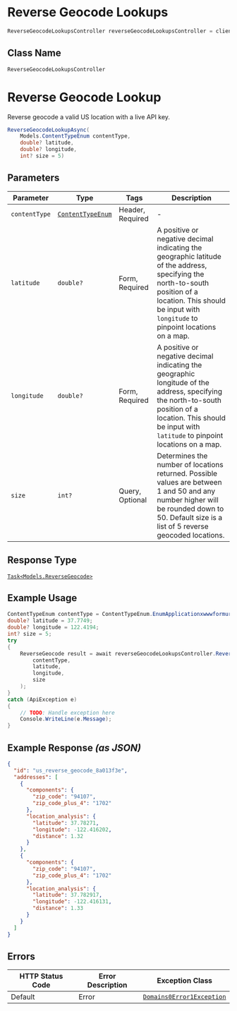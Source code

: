 # Reverse Geocode Lookups

```csharp
ReverseGeocodeLookupsController reverseGeocodeLookupsController = client.ReverseGeocodeLookupsController;
```

## Class Name

`ReverseGeocodeLookupsController`


# Reverse Geocode Lookup

Reverse geocode a valid US location with a live API key.

```csharp
ReverseGeocodeLookupAsync(
    Models.ContentTypeEnum contentType,
    double? latitude,
    double? longitude,
    int? size = 5)
```

## Parameters

| Parameter | Type | Tags | Description |
|  --- | --- | --- | --- |
| `contentType` | [`ContentTypeEnum`](../../doc/models/content-type-enum.md) | Header, Required | - |
| `latitude` | `double?` | Form, Required | A positive or negative decimal indicating the geographic latitude of the address, specifying the north-to-south position of a location. This should be input with `longitude` to pinpoint locations on a map. |
| `longitude` | `double?` | Form, Required | A positive or negative decimal indicating the geographic longitude of the address, specifying the north-to-south position of a location. This should be input with `latitude` to pinpoint locations on a map. |
| `size` | `int?` | Query, Optional | Determines the number of locations returned. Possible values are between 1 and 50 and any number higher will be rounded down to 50. Default size is a list of 5 reverse geocoded locations. |

## Response Type

[`Task<Models.ReverseGeocode>`](../../doc/models/reverse-geocode.md)

## Example Usage

```csharp
ContentTypeEnum contentType = ContentTypeEnum.EnumApplicationxwwwformurlencoded;
double? latitude = 37.7749;
double? longitude = 122.4194;
int? size = 5;
try
{
    ReverseGeocode result = await reverseGeocodeLookupsController.ReverseGeocodeLookupAsync(
        contentType,
        latitude,
        longitude,
        size
    );
}
catch (ApiException e)
{
    // TODO: Handle exception here
    Console.WriteLine(e.Message);
}
```

## Example Response *(as JSON)*

```json
{
  "id": "us_reverse_geocode_8a013f3e",
  "addresses": [
    {
      "components": {
        "zip_code": "94107",
        "zip_code_plus_4": "1702"
      },
      "location_analysis": {
        "latitude": 37.78271,
        "longitude": -122.416202,
        "distance": 1.32
      }
    },
    {
      "components": {
        "zip_code": "94107",
        "zip_code_plus_4": "1702"
      },
      "location_analysis": {
        "latitude": 37.782917,
        "longitude": -122.416131,
        "distance": 1.33
      }
    }
  ]
}
```

## Errors

| HTTP Status Code | Error Description | Exception Class |
|  --- | --- | --- |
| Default | Error | [`Domains0Error1Exception`](../../doc/models/domains-0-error-1-exception.md) |

